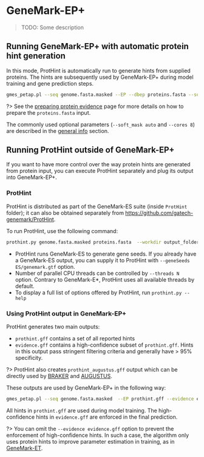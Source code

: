 # GeneMark-EP+

> TODO: Some description

## Running GeneMark-EP+ with automatic protein hint generation

In this mode, ProtHint is automatically run to generate hints from supplied proteins. The hints are subsequently used by GeneMark-EP+ during model training and gene prediction steps.

```bash
gmes_petap.pl --seq genome.fasta.masked --EP --dbep proteins.fasta --soft_mask auto --cores 8
```

?> See the [preparing protein evidence](usage/preparing_proteins.md) page for more details on how to prepare the `proteins.fasta` input.

The commonly used optional parameters (`--soft_mask auto` and `--cores 8`) are described in the [general info](usage/general.md) section.

## Running ProtHint outside of GeneMark-EP+

If you want to have more control over the way protein hints are generated from protein input, you can execute ProtHint separately and plug its output into GeneMark-EP+.

### ProtHint

ProtHint is distributed as part of the GeneMark-ES suite (inside `ProtHint` folder); it can also be obtained separately from https://github.com/gatech-genemark/ProtHint.

To run ProtHint, use the following command:

```bash
prothint.py genome.fasta.masked proteins.fasta  --workdir output_folder
```

* ProtHint runs GeneMark-ES to generate gene seeds. If you already have a GeneMark-ES output, you can supply it to ProtHint with `--geneSeeds ES/genemark.gtf` option.
* Number of parallel CPU threads can be controlled by `--threads N` option. Contrary to GeneMark-E\*, ProtHint uses all available threads by default.
* To display a full list of options offered by ProtHint, run `prothint.py --help`

### Using ProtHint output in GeneMark-EP+

ProtHint generates two main outputs:

* `prothint.gff` contains a set of all reported hints
* `evidence.gff` contains a high-confidence subset of `prothint.gff`. Hints in this output pass stringent filtering criteria and generally have > 95% specificity.

?> ProtHint also creates `prothint_augustus.gff` output which can be directly used by [BRAKER](https://github.com/Gaius-Augustus/BRAKER) and [AUGUSTUS](https://github.com/Gaius-Augustus/Augustus).

These outputs are used by GeneMark-EP+ in the following way:

```bash
gmes_petap.pl --seq genome.fasta.masked  --EP prothint.gff --evidence evidence.gff  --soft_mask auto --cores 8
```

All hints in `prothint.gff` are used during model training. The high-confidence hints in `evidence.gff` are enforced in the final prediction. 

?> You can omit the `--evidence evidence.gff` option to prevent the enforcement of high-confidence hints. In such a case, the algorithm only uses protein hints to improve parameter estimation in training, as in [GeneMark-ET](usage/et.md).